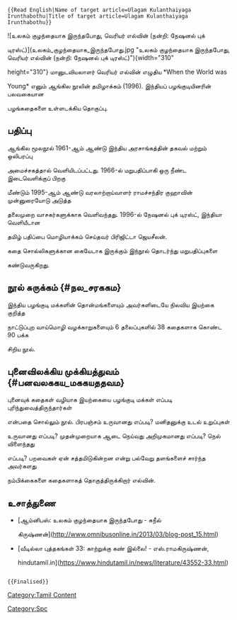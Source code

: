 ```{=mediawiki}
{{Read English|Name of target article=Ulagam Kulanthaiyaga Irunthabothu|Title of target article=Ulagam Kulanthaiyaga Irunthabothu}}
```
![உலகம் குழந்தையாக இருந்தபோது, வெரியர் எல்வின் (நன்றி: நேஷனல் புக்
டிரஸ்ட்)](உலகம்_குழந்தையாக_இருந்தபோது.jpg "உலகம் குழந்தையாக இருந்தபோது, வெரியர் எல்வின் (நன்றி: நேஷனல் புக் டிரஸ்ட்)"){width="310"
height="310"} மானுடவியலாளர் வெரியர் எல்வின் எழுதிய *When the World was
Young* எனும் ஆங்கில நூலின் தமிழாக்கம் (1996). இந்தியப் பழங்குடியினரின் பலவகையான
பழங்கதைகளை உள்ளடக்கிய தொகுப்பு.

## பதிப்பு

ஆங்கில மூலநூல் 1961-ஆம் ஆண்டு இந்திய அரசாங்கத்தின் தகவல் மற்றும் ஒலிபரப்பு
அமைச்சகத்தால் வெளியிடப்பட்டது. 1966-ல் மறுபதிப்பாகி ஒரு நீண்ட இடைவெளிக்குப் பிறகு
மீண்டும் 1995-ஆம் ஆண்டு வரலாற்றாய்வாளர் ராமச்சந்திர குஹாவின் முன்னுரையோடு அடுத்த
தலைமுறை வாசகர்களுக்காக வெளிவந்தது. 1996-ல் நேஷனல் புக் டிரஸ்ட், இந்தியா வெளியீடான
தமிழ் பதிப்பை மொழியாக்கம் செய்தவர் பிரிஜிட்டா ஜெயசீலன்.

கதை சொல்லிகளுக்கான கையேடாக இருக்கும் இந்நூல் தொடர்ந்து மறுபதிப்புகளை
கண்டுவருகிறது.

## நூல் சுருக்கம் {#நல_சரககம}

இந்திய பழங்குடி மக்களின் தொன்மங்களையும் அவர்களிடையே நிலவிய இயற்கை குறித்த
நாட்டுப்புற வாய்மொழி வழக்காறுகளையும் 6 தலைப்புகளில் 38 கதைகளாக கொண்ட 90 பக்க
சிறிய நூல்.

## புனைவிலக்கிய முக்கியத்துவம் {#பனவலககய_மககயததவம}

புனைவுக் கதைகள் வழியாக இயற்கையை பழங்குடி மக்கள் எப்படி புரிந்துவைத்திருந்தார்கள்
என்பதை சொல்லும் நூல். பிரபஞ்சம் உருவானது எப்படி? மனிதனுக்கு உடல் உறுப்புகள்
உருவானது எப்படி? முதன்முறையாக ஆடை நெய்வது அறிமுகமானது எப்படி? நெல் விளைந்தது
எப்படி? பறவைகள் ஏன் சத்தமிடுகின்றன என்று பல்வேறு தளங்களைச் சார்ந்த அவர்களது
நம்பிக்கைகளை கதைகளாகத் தொகுத்திருக்கிறார் எல்வின்.

## உசாத்துணை

-   [ஆம்னிபஸ்: உலகம் குழந்தையாக இருந்தபோது - சுநீல்
    கிருஷ்ணன்](http://www.omnibusonline.in/2013/03/blog-post_15.html)
-   [வீடில்லா புத்தகங்கள் 33: காற்றுக்கு கண் இல்லை!﻿ - எஸ்.ராமகிருஷ்ணன்,
    hindutamil.in](https://www.hindutamil.in/news/literature/43552-33.html)

```{=mediawiki}
{{Finalised}}
```
[Category:Tamil Content](Category:Tamil_Content "wikilink")
[Category:Spc](Category:Spc "wikilink")
